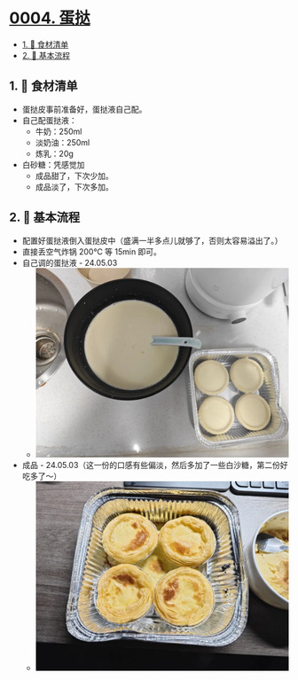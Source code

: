 # [0004. 蛋挞](https://github.com/Tdahuyou/TNotes.cooking/tree/main/notes/0004.%20%E8%9B%8B%E6%8C%9E)

<!-- region:toc -->

- [1. 📝 食材清单](#1--食材清单)
- [2. 📒 基本流程](#2--基本流程)

<!-- endregion:toc -->

## 1. 📝 食材清单

- 蛋挞皮事前准备好，蛋挞液自己配。
- 自己配蛋挞液：
  - 牛奶：250ml
  - 淡奶油：250ml
  - 炼乳：20g
- 白砂糖：凭感觉加
  - 成品甜了，下次少加。
  - 成品淡了，下次多加。

## 2. 📒 基本流程

- 配置好蛋挞液倒入蛋挞皮中（盛满一半多点儿就够了，否则太容易溢出了。）
- 直接丢空气炸锅 200℃ 等 15min 即可。
- 自己调的蛋挞液 - 24.05.03
  - ![](./assets/2025-01-03-23-22-04.png)
- 成品 - 24.05.03（这一份的口感有些偏淡，然后多加了一些白沙糖，第二份好吃多了～）
  - ![](./assets/2025-01-03-23-24-18.png)
